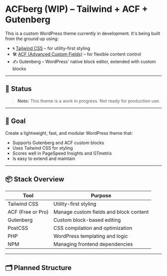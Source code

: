 # ACFberg (WIP) – Tailwind + ACF + Gutenberg

This is a custom WordPress theme currently in development. It's being built from the ground up using:

- 🌀 [Tailwind CSS](https://tailwindcss.com/) – for utility-first styling
- 🛠️ [ACF (Advanced Custom Fields)](https://www.advancedcustomfields.com/) – for flexible content control
- ✍️ Gutenberg – WordPress' native block editor, extended with custom blocks

---

## 🚧 Status

> **Note:** This theme is a work in progress. Not ready for production use.

---

## 🎯 Goal

Create a lightweight, fast, and modular WordPress theme that:
- Supports Gutenberg and ACF custom blocks
- Uses Tailwind CSS for styling
- Scores well in PageSpeed Insights and GTmetrix
- Is easy to extend and maintain

---

## 📦 Stack Overview

| Tool | Purpose |
|------|---------|
| Tailwind CSS | Utility-first styling |
| ACF (Free or Pro) | Manage custom fields and block content |
| Gutenberg | Custom block-based editing |
| PostCSS | CSS compilation and optimization |
| PHP | WordPress templating and logic |
| NPM | Managing frontend dependencies |

---

## 🗂 Planned Structure
